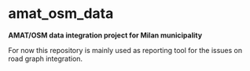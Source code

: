 # amat_osm_data

**AMAT/OSM data integration project for Milan municipality**

For now this repository is mainly used as reporting tool for the issues on road graph integration.
